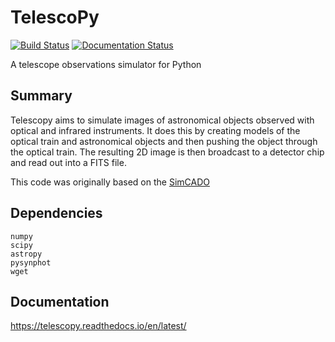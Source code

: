 # TelescoPy



[![Build Status](https://travis-ci.org/astronomyk/TelescoPy.svg?branch=master)](https://travis-ci.org/astronomyk/TelescoPy.svg?branch=master)
[![Documentation Status](https://readthedocs.org/projects/telescopy/badge/?version=latest)](https://telescopy.readthedocs.io/en/latest/?badge=latest)

A telescope observations simulator for Python

## Summary

Telescopy aims to simulate images of astronomical objects observed with optical 
and infrared instruments. It does this by creating models of the optical train 
and astronomical objects and then pushing the object through the optical train. 
The resulting 2D image is then broadcast to a detector chip and read out into a 
FITS file. 

This code was originally based on the [SimCADO](www.univie.ac.at/simcado)

## Dependencies

```
numpy
scipy
astropy
pysynphot
wget
```

## Documentation
https://telescopy.readthedocs.io/en/latest/

